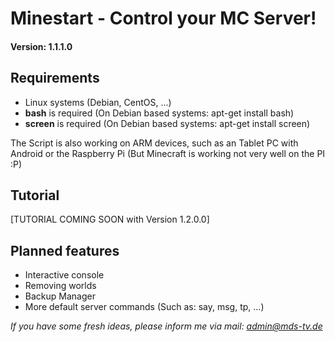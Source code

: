 Minestart - Control your MC Server!
===================================
#### Version: 1.1.1.0

Requirements
------------

* Linux systems (Debian, CentOS, ...)
* __bash__ is required (On Debian based systems: apt-get install bash)
* __screen__ is required (On Debian based systems: apt-get install screen)

The Script is also working on ARM devices, such as an Tablet PC with Android or
the Raspberry Pi (But Minecraft is working not very well on the PI :P)

Tutorial
--------

[TUTORIAL COMING SOON with Version 1.2.0.0]

Planned features
----------------

* Interactive console
* Removing worlds
* Backup Manager
* More default server commands (Such as: say, msg, tp, ...)

_If you have some fresh ideas, please inform me via mail: [admin@mds-tv.de](mailto:admin@mds-tv "Mail the developer")_


